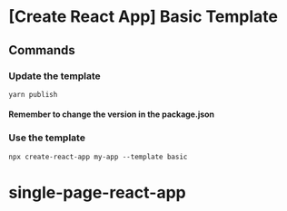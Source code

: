 # [Create React App] Basic Template

## Commands

### Update the template

```yarn publish```

#### Remember to change the version in the package.json

### Use the template

```npx create-react-app my-app --template basic```
# single-page-react-app
